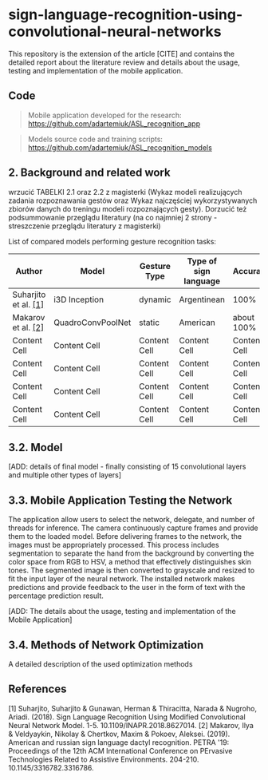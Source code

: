 # sign-language-recognition-using-convolutional-neural-networks
This repository is the extension of the article [CITE] and contains the detailed report about the literature review and details about the usage, testing and
implementation of the mobile application. 

## Code
> Mobile application developed for the research: https://github.com/adartemiuk/ASL_recognition_app

> Models source code and training scripts: https://github.com/adartemiuk/ASL_recognition_models

## 2. Background and related work
wrzucić TABELKI 2.1 oraz 2.2 z magisterki (Wykaz modeli realizujących zadania rozpoznawania gestów oraz Wykaz najczęściej wykorzystywanych zbiorów danych do treningu modeli rozpoznających gesty). Dorzucić też podsummowanie przeglądu literatury (na co najmniej 2 strony - streszczenie przeglądu literatury z magisterki)

List of compared models performing gesture recognition tasks: 

| Author  | Model | Gesture Type | Type of sign language | Accuracy |
|------------- | ------------- | ------------- |  ------------- |  ------------- | 
| Suharjito et al. [[1]](#1) | i3D Inception  | dynamic |  Argentinean |  100% |
| Makarov et al. [[2]](#2) | QuadroConvPoolNet  | static |  American  |  about 100% |
| Content Cell  | Content Cell  | Content Cell |  Content Cell |  Content Cell |
| Content Cell  | Content Cell  | Content Cell |  Content Cell |  Content Cell |
| Content Cell  | Content Cell  | Content Cell |  Content Cell |  Content Cell |
| Content Cell  | Content Cell  | Content Cell |  Content Cell |  Content Cell |

## 3.2. Model
[ADD: details of final model - finally consisting of 15 convolutional layers and multiple other types of layers]

## 3.3. Mobile Application Testing the Network
The application allow users to select the network, delegate, and number of threads for inference. The camera continuously capture frames and provide them to the loaded model. Before delivering frames to the network, the images must be appropriately processed. This process includes segmentation to separate the hand from the background by converting the color space from RGB to HSV, a method that effectively distinguishes skin tones. The segmented image is then converted to grayscale and resized to fit the input layer of the neural network. The installed network makes predictions and provide feedback to the user in the form of text with the percentage prediction result.

[ADD: The details about the usage, testing and implementation of the Mobile Application]

## 3.4. Methods of Network Optimization
A detailed description of the used optimization methods

## References
<a id="1">[1]</a> Suharjito, Suharjito & Gunawan, Herman & Thiracitta, Narada & Nugroho, Ariadi. (2018). Sign Language Recognition Using Modified Convolutional Neural Network Model. 1-5. 10.1109/INAPR.2018.8627014. 
<a id="2">[2]</a> Makarov, Ilya & Veldyaykin, Nikolay & Chertkov, Maxim & Pokoev, Aleksei. (2019). American and russian sign language dactyl recognition. PETRA '19: Proceedings of the 12th ACM International Conference on PErvasive Technologies Related to Assistive Environments. 204-210. 10.1145/3316782.3316786. 
